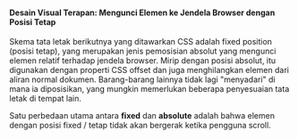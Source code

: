 #### Desain Visual Terapan: Mengunci Elemen ke Jendela Browser dengan Posisi Tetap

Skema tata letak berikutnya yang ditawarkan CSS adalah fixed position \(posisi tetap\), yang merupakan jenis pemosisian absolut yang mengunci elemen relatif terhadap jendela browser. Mirip dengan posisi absolut, itu digunakan dengan properti CSS offset dan juga menghilangkan elemen dari aliran normal dokumen. Barang-barang lainnya tidak lagi "menyadari" di mana ia diposisikan, yang mungkin memerlukan beberapa penyesuaian tata letak di tempat lain.

Satu perbedaan utama antara **fixed** dan **absolute** adalah bahwa elemen dengan posisi fixed / tetap tidak akan bergerak ketika pengguna scroll.

